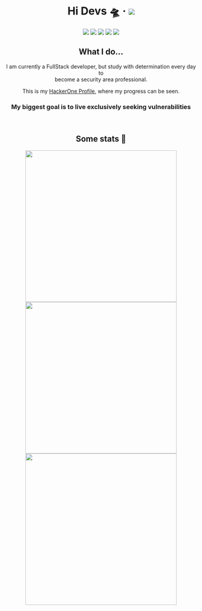<p align="center">
  <h1 align="center">Hi Devs 🛸 &middot; <img src="https://komarev.com/ghpvc/?username=taylorho&color=brightgreen&label=Visitas+Ao+Perfil" /></h1>
  <div align="center">
    <a href="https://github.com/TaylorHo"><img src="https://img.shields.io/badge/-Github-000?style=flat-square&logo=Github&logoColor=white" /></a>
    <a href="https://hackerone.com/taylorho"><img src="https://img.shields.io/badge/-Hackerone-494649?style=flat-square&logo=Hackerone&logoColor=white" /></a>
    <a href="mailto:taylorho.ta@gmail.com"><img src="https://img.shields.io/badge/-Gmail-c14438?style=flat-square&logo=Gmail&logoColor=white" /></a>
    <a href="https://discord.com/users/510580117723152394"><img src="https://img.shields.io/badge/-Discord-5C6BC0?style=flat-square&logo=Discord&logoColor=white" /></a>
    <a href="#"><img src="https://img.shields.io/static/v1?label=Lv.&style=flat-square&message=18&color=000" /></a>
  </div>
  <h2 align="center">What I do...</h2>
  <div align="center">
    <p align="center">I am currently a FullStack developer, but study with determination every day to<br/>become a security area professional.</p>
    <p align="center">This is my <a href="https://hackerone.com/taylorho">HackerOne Profile</a>, where my progress can be seen.</p>
    <h3>My biggest goal is to live exclusively seeking vulnerabilities</h3>
  </div>
  <br/>
  <h2 align="center">Some stats 🤩</h2>
  <p align="center">
    <a href="#"><img width="400px" src="https://github-readme-stats.vercel.app/api?username=taylorho&show_icons=true&theme=tokyonight&count_private=true"/></a>
  <a href="#"><img width="400px" src="https://github-readme-stats.vercel.app/api/top-langs?username=taylorho&hide=html&layout=compact&theme=tokyonight&count_private=true&langs_count=4"/></a>
  <a href="#"><img width="400px" src="https://github-readme-stats.vercel.app/api/wakatime?username=taylorho&theme=tokyonight&layout=compact&custom_title=Week%20Stats"/></a>
  </p>
</p>
